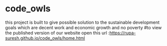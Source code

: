 # code_owls
this project is built to give possible solution to the sustainable development goals which are decent work and economic growth and no poverty
#to view the published version of our website
  open this url :https://rupa-suresh.github.io/code_owls/home.html
